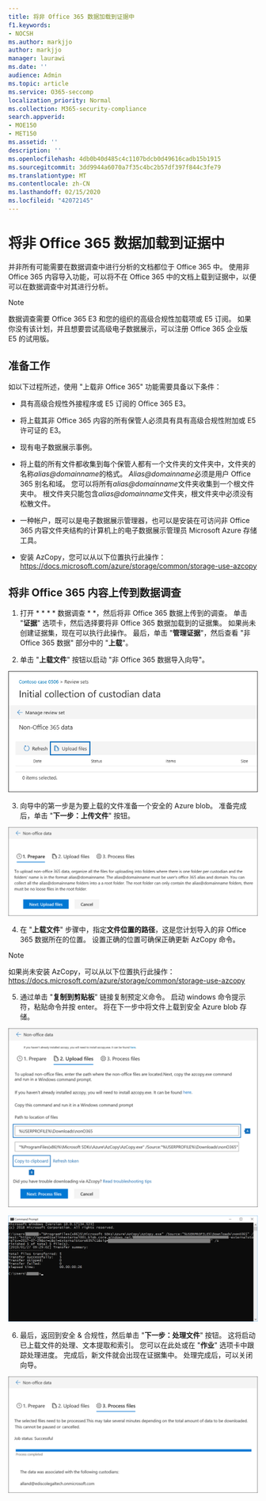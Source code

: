```yaml
---
title: 将非 Office 365 数据加载到证据中
f1.keywords:
- NOCSH
ms.author: markjjo
author: markjjo
manager: laurawi
ms.date: ''
audience: Admin
ms.topic: article
ms.service: O365-seccomp
localization_priority: Normal
ms.collection: M365-security-compliance
search.appverid:
- MOE150
- MET150
ms.assetid: ''
description: ''
ms.openlocfilehash: 4db0b40d485c4c1107bdcb0d49616cadb15b1915
ms.sourcegitcommit: 3dd9944a6070a7f35c4bc2b57df397f844c3fe79
ms.translationtype: MT
ms.contentlocale: zh-CN
ms.lasthandoff: 02/15/2020
ms.locfileid: "42072145"
---
```

# <a name="load-non-office-365-data-into-evidence"></a>将非 Office 365 数据加载到证据中

并非所有可能需要在数据调查中进行分析的文档都位于 Office 365 中。 使用非 Office 365 内容导入功能，可以将不在 Office 365 中的文档上载到证据中，以便可以在数据调查中对其进行分析。

>[!Note]
>数据调查需要 Office 365 E3 和您的组织的高级合规性加载项或 E5 订阅。 如果你没有该计划，并且想要尝试高级电子数据展示，可以注册 Office 365 企业版 E5 的试用版。

## <a name="before-you-begin"></a>准备工作

如以下过程所述，使用 "上载非 Office 365" 功能需要具备以下条件：

- 具有高级合规性外接程序或 E5 订阅的 Office 365 E3。

- 将上载其非 Office 365 内容的所有保管人必须具有具有高级合规性附加或 E5 许可证的 E3。

- 现有电子数据展示事例。

- 将上载的所有文件都收集到每个保管人都有一个文件夹的文件夹中，文件夹的名称*alias@domainname*的格式。 *Alias@domainname*必须是用户 Office 365 别名和域。 您可以将所有*alias@domainname*文件夹收集到一个根文件夹中。 根文件夹只能包含*alias@domainname*文件夹，根文件夹中必须没有松散文件。

- 一种帐户，既可以是电子数据展示管理器，也可以是安装在可访问非 Office 365 内容文件夹结构的计算机上的电子数据展示管理员 Microsoft Azure 存储工具。

- 安装 AzCopy，您可以从以下位置执行此操作：https://docs.microsoft.com/azure/storage/common/storage-use-azcopy

## <a name="upload-non-office-365-content-in-to-a-data-investigation"></a>将非 Office 365 内容上传到数据调查

1. 打开 * * * * 数据调查 * *，然后将非 Office 365 数据上传到的调查。  单击 "**证据**" 选项卡，然后选择要将非 Office 365 数据加载到的证据集。  如果尚未创建证据集，现在可以执行此操作。  最后，单击 "**管理证据**"，然后查看 "非 Office 365 数据" 部分中的 "**上载**"。

2. 单击 "**上载文件**" 按钮以启动 "非 Office 365 数据导入向导"。

![上传文件](../media/574f4059-4146-4058-9df3-ec97cf28d7c7.png)

3. 向导中的第一步是为要上载的文件准备一个安全的 Azure blob。  准备完成后，单击 "**下一步：上传文件**" 按钮。

![准备非 Office 365 数据导入](../media/0670a347-a578-454a-9b3d-e70ef47aec57.png)
 
4. 在 "**上载文件**" 步骤中，指定**文件位置的路径**，这是您计划导入的非 Office 365 数据所在的位置。  设置正确的位置可确保正确更新 AzCopy 命令。

> [!NOTE]
> 如果尚未安装 AzCopy，可以从以下位置执行此操作：https://docs.microsoft.com/azure/storage/common/storage-use-azcopy

5. 通过单击 "**复制到剪贴板**" 链接复制预定义命令。 启动 windows 命令提示符，粘贴命令并按 enter。  将在下一步中将文件上载到安全 Azure blob 存储。

![上载非 Office 365 数据导入的文件](../media/3ea53b5d-7f9b-4dfc-ba63-90a38c14d41a.png)

![使用 AzCopy 导入非 Office 365 数据](../media/504e2dbe-f36f-4f36-9b08-04aea85d8250.png)

6. 最后，返回到安全 & 合规性，然后单击 "**下一步：处理文件**" 按钮。  这将启动已上载文件的处理、文本提取和索引。  您可以在此处或在 "**作业**" 选项卡中跟踪处理进度。 完成后，新文件就会出现在证据集中。  处理完成后，可以关闭向导。

![非 Office 365 导入过程文件](../media/218b1545-416a-4a9f-9b25-3b70e8508f67.png)

